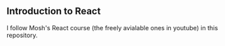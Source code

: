 ## Introduction to React

I follow Mosh's React course (the freely avialable ones in youtube) in this repository.
